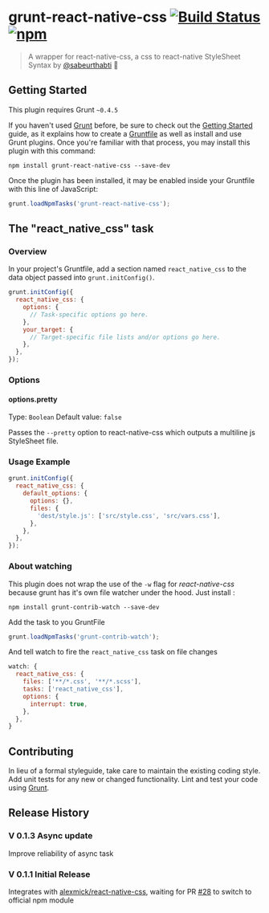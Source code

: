 # grunt-react-native-css [![Build Status](https://travis-ci.org/alexmick/grunt-react-native-css.svg?branch=master)](https://travis-ci.org/alexmick/grunt-react-native-css) [![npm](https://img.shields.io/npm/dt/grunt-react-native-css.svg)](https://www.npmjs.com/package/grunt-react-native-css)

> A wrapper for react-native-css, a css to react-native StyleSheet Syntax by [@sabeurthabti](https://github.com/sabeurthabti/react-native-css) :clap:

## Getting Started
This plugin requires Grunt `~0.4.5`

If you haven't used [Grunt](http://gruntjs.com/) before, be sure to check out the [Getting Started](http://gruntjs.com/getting-started) guide, as it explains how to create a [Gruntfile](http://gruntjs.com/sample-gruntfile) as well as install and use Grunt plugins. Once you're familiar with that process, you may install this plugin with this command:

```shell
npm install grunt-react-native-css --save-dev
```

Once the plugin has been installed, it may be enabled inside your Gruntfile with this line of JavaScript:

```js
grunt.loadNpmTasks('grunt-react-native-css');
```

## The "react_native_css" task

### Overview
In your project's Gruntfile, add a section named `react_native_css` to the data object passed into `grunt.initConfig()`.

```js
grunt.initConfig({
  react_native_css: {
    options: {
      // Task-specific options go here.
    },
    your_target: {
      // Target-specific file lists and/or options go here.
    },
  },
});
```

### Options

#### options.pretty
Type: `Boolean`
Default value: `false`

Passes the `--pretty` option to react-native-css which outputs a multiline js StyleSheet file.


### Usage Example

```js
grunt.initConfig({
  react_native_css: {
    default_options: {
      options: {},
      files: {
        'dest/style.js': ['src/style.css', 'src/vars.css'],
      },
    },
  },
});
```


### About watching

This plugin does not wrap the use of the `-w` flag for _react-native-css_ because grunt has it's own file watcher under the hood. Just install :

```shell
npm install grunt-contrib-watch --save-dev
```

Add the task to you GruntFile

```js
grunt.loadNpmTasks('grunt-contrib-watch');
```

And tell watch to fire the `react_native_css` task on file changes

```js
watch: {
  react_native_css: {
    files: ['**/*.css', '**/*.scss'],
    tasks: ['react_native_css'],
    options: {
      interrupt: true,
    },
  },
}
```


## Contributing
In lieu of a formal styleguide, take care to maintain the existing coding style. Add unit tests for any new or changed functionality. Lint and test your code using [Grunt](http://gruntjs.com/).

## Release History

### V 0.1.3 Async update

Improve reliability of async task

### V 0.1.1 Initial Release

Integrates with [alexmick/react-native-css](https://github.com/alexmick/react-native-css), waiting for PR [#28](https://github.com/sabeurthabti/react-native-css/pull/28) to switch to official npm module

